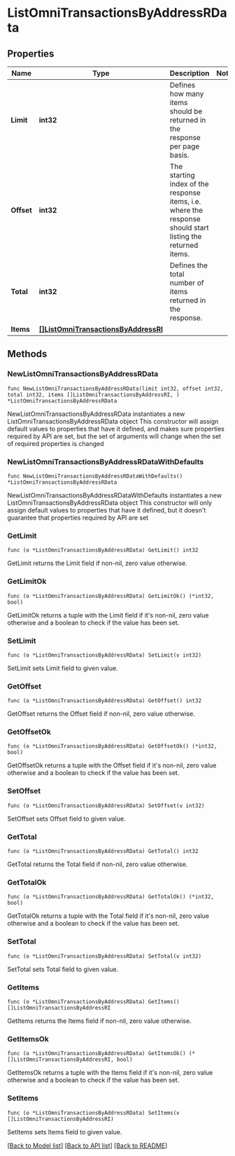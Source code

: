 # ListOmniTransactionsByAddressRData

## Properties

Name | Type | Description | Notes
------------ | ------------- | ------------- | -------------
**Limit** | **int32** | Defines how many items should be returned in the response per page basis. | 
**Offset** | **int32** | The starting index of the response items, i.e. where the response should start listing the returned items. | 
**Total** | **int32** | Defines the total number of items returned in the response. | 
**Items** | [**[]ListOmniTransactionsByAddressRI**](ListOmniTransactionsByAddressRI.md) |  | 

## Methods

### NewListOmniTransactionsByAddressRData

`func NewListOmniTransactionsByAddressRData(limit int32, offset int32, total int32, items []ListOmniTransactionsByAddressRI, ) *ListOmniTransactionsByAddressRData`

NewListOmniTransactionsByAddressRData instantiates a new ListOmniTransactionsByAddressRData object
This constructor will assign default values to properties that have it defined,
and makes sure properties required by API are set, but the set of arguments
will change when the set of required properties is changed

### NewListOmniTransactionsByAddressRDataWithDefaults

`func NewListOmniTransactionsByAddressRDataWithDefaults() *ListOmniTransactionsByAddressRData`

NewListOmniTransactionsByAddressRDataWithDefaults instantiates a new ListOmniTransactionsByAddressRData object
This constructor will only assign default values to properties that have it defined,
but it doesn't guarantee that properties required by API are set

### GetLimit

`func (o *ListOmniTransactionsByAddressRData) GetLimit() int32`

GetLimit returns the Limit field if non-nil, zero value otherwise.

### GetLimitOk

`func (o *ListOmniTransactionsByAddressRData) GetLimitOk() (*int32, bool)`

GetLimitOk returns a tuple with the Limit field if it's non-nil, zero value otherwise
and a boolean to check if the value has been set.

### SetLimit

`func (o *ListOmniTransactionsByAddressRData) SetLimit(v int32)`

SetLimit sets Limit field to given value.


### GetOffset

`func (o *ListOmniTransactionsByAddressRData) GetOffset() int32`

GetOffset returns the Offset field if non-nil, zero value otherwise.

### GetOffsetOk

`func (o *ListOmniTransactionsByAddressRData) GetOffsetOk() (*int32, bool)`

GetOffsetOk returns a tuple with the Offset field if it's non-nil, zero value otherwise
and a boolean to check if the value has been set.

### SetOffset

`func (o *ListOmniTransactionsByAddressRData) SetOffset(v int32)`

SetOffset sets Offset field to given value.


### GetTotal

`func (o *ListOmniTransactionsByAddressRData) GetTotal() int32`

GetTotal returns the Total field if non-nil, zero value otherwise.

### GetTotalOk

`func (o *ListOmniTransactionsByAddressRData) GetTotalOk() (*int32, bool)`

GetTotalOk returns a tuple with the Total field if it's non-nil, zero value otherwise
and a boolean to check if the value has been set.

### SetTotal

`func (o *ListOmniTransactionsByAddressRData) SetTotal(v int32)`

SetTotal sets Total field to given value.


### GetItems

`func (o *ListOmniTransactionsByAddressRData) GetItems() []ListOmniTransactionsByAddressRI`

GetItems returns the Items field if non-nil, zero value otherwise.

### GetItemsOk

`func (o *ListOmniTransactionsByAddressRData) GetItemsOk() (*[]ListOmniTransactionsByAddressRI, bool)`

GetItemsOk returns a tuple with the Items field if it's non-nil, zero value otherwise
and a boolean to check if the value has been set.

### SetItems

`func (o *ListOmniTransactionsByAddressRData) SetItems(v []ListOmniTransactionsByAddressRI)`

SetItems sets Items field to given value.



[[Back to Model list]](../README.md#documentation-for-models) [[Back to API list]](../README.md#documentation-for-api-endpoints) [[Back to README]](../README.md)


